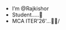 - I’m @Rajkishor 
- Student.....🤗
- MCA ITER'26'...🧑‍💻/


<!---
RajkishorNayak/RajkishorNayak is a ✨ special ✨ repository because its `README.md` (this file) appears on your GitHub profile.
You can click the Preview link to take a look at your changes.
--->
